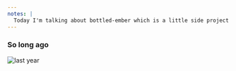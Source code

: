 ```yaml
---
notes: |
  Today I'm talking about bottled-ember which is a little side project that I mentioned in my last EmberFest talk last year. Look at me there, I look so young and well rested 😭 but last year I had the idea that it might be useful to have whole ember app as a single dependency so that an Empress repo could just have markdown in it and essentially that single dependency, rather than being “surrounded” by a host Ember app with all random files in it.
---
```


### So long ago

![last year](/last-year.png)
